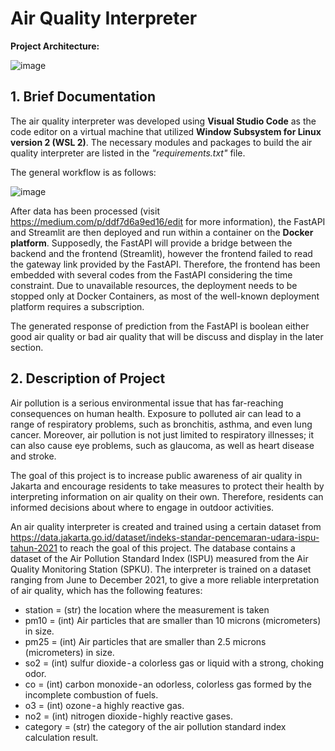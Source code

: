 # Air Quality Interpreter

**Project Architecture:**

![image](https://user-images.githubusercontent.com/115296804/233829668-6224bc3f-58a8-4e88-af6a-c4cf69de6141.png)

## 1. Brief Documentation

The air quality interpreter was developed using **Visual Studio Code** as the code editor on a virtual machine that utilized **Window Subsystem for Linux version 2 (WSL 2)**. The necessary modules and packages to build the air quality interpreter are listed in the _"requirements.txt"_ file. 

The general workflow is as follows:

![image](https://user-images.githubusercontent.com/115296804/233823203-c2957192-bac2-4a59-a456-7ffb3a256957.png)

After data has been processed (visit https://medium.com/p/ddf7d6a9ed16/edit for more information), the FastAPI and Streamlit are then deployed and run within a container on the **Docker platform**. Supposedly, the FastAPI will provide a bridge between the backend and the frontend (Streamlit), however the frontend failed to read the gateway link provided by the FastAPI. Therefore, the frontend has been embedded with several codes from the FastAPI considering the time constraint. Due to unavailable resources, the deployment needs to be stopped only at Docker Containers, as most of the well-known deployment platform requires a subscription.

The generated response of prediction from the FastAPI is boolean either good air quality or bad air quality that will be discuss and display in the later section.

## 2. Description of Project

Air pollution is a serious environmental issue that has far-reaching consequences on human health. Exposure to polluted air can lead to a range of respiratory problems, such as bronchitis, asthma, and even lung cancer. Moreover, air pollution is not just limited to respiratory illnesses; it can also cause eye problems, such as glaucoma, as well as heart disease and stroke.

The goal of this project is to increase public awareness of air quality in Jakarta and encourage residents to take measures to protect their health by interpreting information on air quality on their own. Therefore, residents can informed decisions about where to engage in outdoor activities.

An air quality interpreter is created and trained using a certain dataset from https://data.jakarta.go.id/dataset/indeks-standar-pencemaran-udara-ispu-tahun-2021 to reach the goal of this project. The database contains a dataset of the Air Pollution Standard Index (ISPU) measured from the Air Quality Monitoring Station (SPKU). The interpreter is trained on a dataset ranging from June to December 2021, to give a more reliable interpretation of air quality, which has the following features:

- station = (str) the location where the measurement is taken
- pm10 = (int) Air particles that are smaller than 10 microns (micrometers) in size.
- pm25 = (int) Air particles that are smaller than 2.5 microns (micrometers) in size.
- so2 = (int) sulfur dioxide - a colorless gas or liquid with a strong, choking odor.
- co = (int) carbon monoxide - an odorless, colorless gas formed by the incomplete combustion of fuels.
- o3 = (int) ozone - a highly reactive gas.
- no2 = (int) nitrogen dioxide - highly reactive gases.
- category = (str) the category of the air pollution standard index calculation result.


